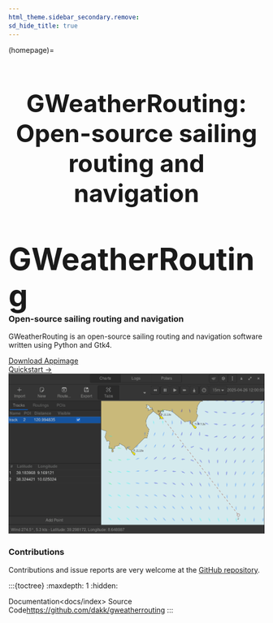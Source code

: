 ```yaml
---
html_theme.sidebar_secondary.remove:
sd_hide_title: true
---
```

<link rel="stylesheet" href="https://cdnjs.cloudflare.com/ajax/libs/font-awesome/5.9.0/css/fontawesome.min.css" integrity="sha512-TPigxKHbPcJHJ7ZGgdi2mjdW9XHsQsnptwE+nOUWkoviYBn0rAAt0A5y3B1WGqIHrKFItdhZRteONANT07IipA==" crossorigin="anonymous" referrerpolicy="no-referrer" />
<style>
.bd-main .bd-content .bd-article-container {
  max-width: 70rem; /* Make homepage a little wider instead of 60em */
}
/* Extra top/bottom padding to the sections */
article.bd-article section {
  padding: 3rem 0 7rem;
}
/* Override all h1 headers except for the hidden ones */
h1:not(.sd-d-none) {
  font-weight: bold;
  font-size: 48px;
  text-align: center;
  margin-bottom: 4rem;
}
/* Override all h3 headers that are not in hero */
h3:not(#hero h3) {
  font-weight: bold;
  /* text-align: center; */
}
</style>

(homepage)=
# GWeatherRouting: Open-source sailing routing and navigation

<div id="hero">
  <div id="hero-left">  <!-- Start Hero Left -->
    <h2 style="font-size: 60px; font-weight: bold; margin: 2rem auto 0;">GWeatherRouting</h2>
    <h3 style="font-weight: bold; margin-top: 0;">Open-source sailing routing and navigation</h3>
    <p>GWeatherRouting is an open-source sailing routing and navigation software written using Python and Gtk4.</p>
    <div class="homepage-button-container">
      <div class="homepage-button-container-row">
          <a href="https://github.com/dakk/gweatherrouting/releases/download/v0.2.1/GWeatherRouting-x86_64.AppImage" class="homepage-button primary-button"><i class="fa fa-download"></i> Download Appimage</a>
      </div>
      <div class="homepage-button-container-row">
          <a href="./docs/quickstart.html" class="homepage-button-link">Quickstart →</a>
      </div>
    </div>
  </div>
  <div id="hero-right">
    <img src="./_static/images/quickstart/10.gif">
  </div>
</div>



<!-- # Workflow

<p>The DQPU system is composed of 3 actors:</p>
<br>

::::{grid} 1 1 3 3

:::{grid-item}

<div align="center">
<i class="fa fa-user fa-5x"></i><br><br>

<b>Clients</b>: users who need to perform a quantum sampling
</div>

:::

:::{grid-item}
<div align="center">
<i class="fa fa-user-shield fa-5x"></i><br><br>
<b>Verifiers</b>: delegates who check for data validity and detect cheating users
</div>
:::

:::{grid-item}
<div align="center">
<i class="fa fa-cogs fa-5x"></i><br><br>
<b>Samplers</b>: users who run quantum samplers
</div>
:::

::::-->

<!-- ::::{grid} 1 1 2 2

:::{grid-item}  -->

<h3>Contributions</h3>

Contributions and issue reports are very welcome at the
[GitHub repository](https://github.com/dakk/gweatherrouting).
<!-- ::: -->

:::{toctree}
:maxdepth: 1
:hidden:

Documentation<docs/index>
Source Code<https://github.com/dakk/gweatherrouting>
:::
